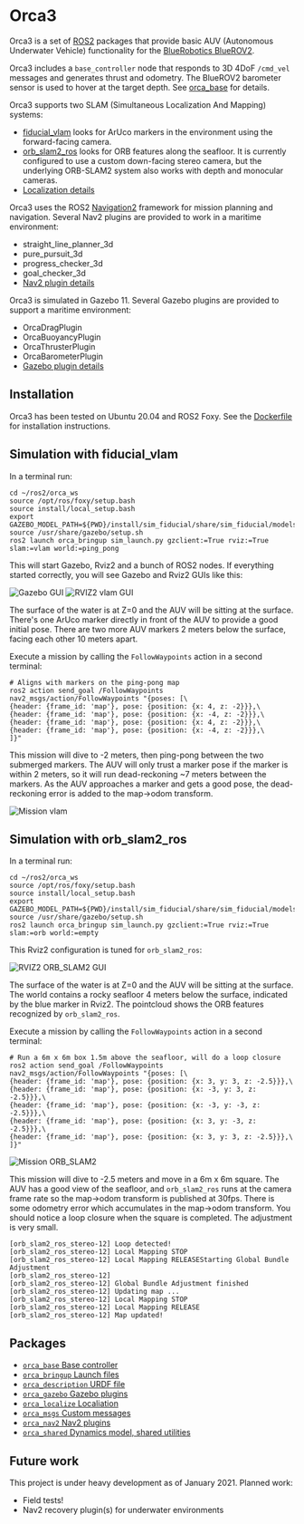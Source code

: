 # Orca3

Orca3 is a set of [ROS2](http://www.ros.org/) packages that provide basic AUV (Autonomous Underwater Vehicle)
functionality for the [BlueRobotics BlueROV2](https://www.bluerobotics.com).

Orca3 includes a `base_controller` node that responds to 3D 4DoF `/cmd_vel` messages and generates thrust and odometry.
The BlueROV2 barometer sensor is used to hover at the target depth.
See [orca_base](orca_base/README.md) for details.

Orca3 supports two SLAM (Simultaneous Localization And Mapping) systems:
* [fiducial_vlam](https://github.com/ptrmu/fiducial_vlam) looks for ArUco markers in the environment
  using the forward-facing camera.
* [orb_slam2_ros](https://github.com/clydemcqueen/orb_slam_2_ros/tree/clyde_rotate_pointcloud) looks for ORB features
  along the seafloor. It is currently configured to use a custom down-facing stereo camera, but the underlying
  ORB-SLAM2 system also works with depth and monocular cameras.
* [Localization details](orca_localize/README.md)

Orca3 uses the ROS2 [Navigation2](https://navigation.ros.org/index.html) framework for mission planning and navigation.
Several Nav2 plugins are provided to work in a maritime environment:
* straight_line_planner_3d
* pure_pursuit_3d
* progress_checker_3d
* goal_checker_3d
* [Nav2 plugin details](orca_nav2/README.md)

Orca3 is simulated in Gazebo 11. Several Gazebo plugins are provided to support a maritime environment:
* OrcaDragPlugin
* OrcaBuoyancyPlugin
* OrcaThrusterPlugin
* OrcaBarometerPlugin
* [Gazebo plugin details](orca_gazebo/README.md)

## Installation

Orca3 has been tested on Ubuntu 20.04 and ROS2 Foxy. See the [Dockerfile](Dockerfile) for installation instructions.
   
## Simulation with fiducial_vlam

In a terminal run:

~~~
cd ~/ros2/orca_ws
source /opt/ros/foxy/setup.bash
source install/local_setup.bash
export GAZEBO_MODEL_PATH=${PWD}/install/sim_fiducial/share/sim_fiducial/models
source /usr/share/gazebo/setup.sh
ros2 launch orca_bringup sim_launch.py gzclient:=True rviz:=True slam:=vlam world:=ping_pong
~~~

This will start Gazebo, Rviz2 and a bunch of ROS2 nodes.
If everything started correctly, you will see Gazebo and Rviz2 GUIs like this:

![Gazebo GUI](images/gazebo.png)
![RVIZ2 vlam GUI](images/rviz_vlam.png)

The surface of the water is at Z=0 and the AUV will be sitting at the surface.
There's one ArUco marker directly in front of the AUV to provide a good initial pose.
There are two more AUV markers 2 meters below the surface, facing each other 10 meters apart.

Execute a mission by calling the `FollowWaypoints` action in a second terminal:

~~~
# Aligns with markers on the ping-pong map
ros2 action send_goal /FollowWaypoints nav2_msgs/action/FollowWaypoints "{poses: [\
{header: {frame_id: 'map'}, pose: {position: {x: 4, z: -2}}},\
{header: {frame_id: 'map'}, pose: {position: {x: -4, z: -2}}},\
{header: {frame_id: 'map'}, pose: {position: {x: 4, z: -2}}},\
{header: {frame_id: 'map'}, pose: {position: {x: -4, z: -2}}},\
]}"
~~~ 

This mission will dive to -2 meters, then ping-pong between the two submerged markers.
The AUV will only trust a marker pose if the marker is within 2 meters, so it will run dead-reckoning ~7 meters
between the markers. As the AUV approaches a marker and gets a good pose, the dead-reckoning
error is added to the map->odom transform.

![Mission vlam](images/mission_vlam.png)

## Simulation with orb_slam2_ros

In a terminal run:

~~~
cd ~/ros2/orca_ws
source /opt/ros/foxy/setup.bash
source install/local_setup.bash
export GAZEBO_MODEL_PATH=${PWD}/install/sim_fiducial/share/sim_fiducial/models
source /usr/share/gazebo/setup.sh
ros2 launch orca_bringup sim_launch.py gzclient:=True rviz:=True slam:=orb world:=empty
~~~

This Rviz2 configuration is tuned for `orb_slam2_ros`:

![RVIZ2 ORB_SLAM2 GUI](images/rviz_orb.png)

The surface of the water is at Z=0 and the AUV will be sitting at the surface.
The world contains a rocky seafloor 4 meters below the surface, indicated by the blue marker in Rviz2.
The pointcloud shows the ORB features recognized by `orb_slam2_ros`.

Execute a mission by calling the `FollowWaypoints` action in a second terminal:

~~~
# Run a 6m x 6m box 1.5m above the seafloor, will do a loop closure
ros2 action send_goal /FollowWaypoints nav2_msgs/action/FollowWaypoints "{poses: [\
{header: {frame_id: 'map'}, pose: {position: {x: 3, y: 3, z: -2.5}}},\
{header: {frame_id: 'map'}, pose: {position: {x: -3, y: 3, z: -2.5}}},\
{header: {frame_id: 'map'}, pose: {position: {x: -3, y: -3, z: -2.5}}},\
{header: {frame_id: 'map'}, pose: {position: {x: 3, y: -3, z: -2.5}}},\
{header: {frame_id: 'map'}, pose: {position: {x: 3, y: 3, z: -2.5}}},\
]}"
~~~ 

![Mission ORB_SLAM2](images/mission_orb.png)

This mission will dive to -2.5 meters and move in a 6m x 6m square.
The AUV has a good view of the seafloor, and `orb_slam2_ros` runs at the camera frame rate so the map->odom transform
is published at 30fps. There is some odometry error which accumulates in the map->odom transform.
You should notice a loop closure when the square is completed. The adjustment is very small.

~~~
[orb_slam2_ros_stereo-12] Loop detected!
[orb_slam2_ros_stereo-12] Local Mapping STOP
[orb_slam2_ros_stereo-12] Local Mapping RELEASEStarting Global Bundle Adjustment
[orb_slam2_ros_stereo-12] 
[orb_slam2_ros_stereo-12] Global Bundle Adjustment finished
[orb_slam2_ros_stereo-12] Updating map ...
[orb_slam2_ros_stereo-12] Local Mapping STOP
[orb_slam2_ros_stereo-12] Local Mapping RELEASE
[orb_slam2_ros_stereo-12] Map updated!
~~~

## Packages

* [`orca_base` Base controller](orca_base)
* [`orca_bringup` Launch files](orca_bringup)
* [`orca_description` URDF file](orca_description)
* [`orca_gazebo` Gazebo plugins](orca_gazebo)
* [`orca_localize` Localiation](orca_localize) 
* [`orca_msgs` Custom messages](orca_msgs)
* [`orca_nav2` Nav2 plugins](orca_nav2)
* [`orca_shared` Dynamics model, shared utilities](orca_shared)

## Future work

This project is under heavy development as of January 2021. Planned work:

* Field tests!
* Nav2 recovery plugin(s) for underwater environments
